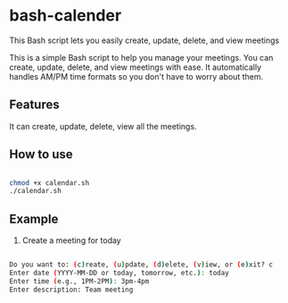 # bash-calender
This Bash script lets you easily create, update, delete, and view meetings

This is a simple Bash script to help you manage your meetings. You can create, update, delete, and view meetings with ease. It automatically handles AM/PM time formats so you don't have to worry about them.

## Features

It can create, update, delete, view all the meetings. 

## How to use

```bash

chmod +x calendar.sh
./calendar.sh
```

## Example

1. Create a meeting for today

```bash

Do you want to: (c)reate, (u)pdate, (d)elete, (v)iew, or (e)xit? c
Enter date (YYYY-MM-DD or today, tomorrow, etc.): today
Enter time (e.g., 1PM-2PM): 3pm-4pm
Enter description: Team meeting

```

